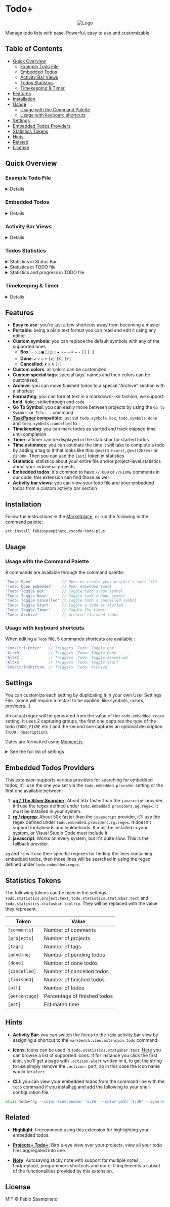# Todo+

<p style="text-align: center;">
  <img src="https://raw.githubusercontent.com/fabiospampinato/vscode-todo-plus/master/resources/logo/logo-128x128.png" alt="Logo" />
</p>

Manage todo lists with ease. Powerful, easy to use and customizable.


## Table of Contents

- [Quick Overview](#quick-overview)
  - [Example Todo File](#example-todo-file)
  - [Embedded Todos](#embedded-todos)
  - [Activity Bar Views](#activity-bar-views)
  - [Todos Statistics](#todos-statistics)
  - [Timekeeping & Timer](#timekeeping--timer)
- [Features](#features)
- [Installation](#installation)
- [Usage](#usage)
  - [Usage with the Command Palette](#usage-with-the-command-palette)
  - [Usage with keyboard shortcuts](#usage-with-keyboard-shortcuts)
- [Settings](#settings)
- [Embedded Todos Providers](#embedded-todos-providers)
- [Statistics Tokens](#statistics-tokens)
- [Hints](#hints)
- [Related](#related)
- [License](#license)


## Quick Overview

### Example Todo File
<details>

  [See source code of this file](resources/readme.todo)
  ![Example todo file](resources/demo/syntax.png)
</details>


### Embedded Todos
<details>

  ![Embedded](resources/demo/embedded.gif)
</details>


### Activity Bar Views
<details>

  ![Activity bar views](resources/demo/activity_bar_views.png)
</details>


### Todos Statistics
<details>
  <summary>Statistics in Status Bar</summary>

  ![Statistics](resources/demo/statistics.png)
</details>

<details>
  <summary>Statistics in TODO file</summary>

  ![Project Statistics](resources/demo/project_statistics.png)
</details>

<details>
  <summary>Statistics and progress in TODO file</summary>

  ![Project Statistics Advanced](resources/demo/project_statistics_adv.gif)
</details>


### Timekeeping & Timer
<details>

  ![Timekeeping & Timer](resources/demo/timer.gif)
</details>


## Features

- **Easy to use**: you're just a few shortcuts away from becoming a master
- **Portable**: being a plain text format you can read and edit it using any editor
- **Custom symbols**: you can replace the default symbols with any of the supported ones
  - **Box**: `-` `❍` `❑` `■` `⬜` `□` `☐` `▪` `▫` `–` `—` `≡` `→` `›` `[]` `[ ]`
  - **Done**: `✔` `✓` `☑` `+` `[x]` `[X]` `[+]`
  - **Cancelled**: `✘` `x` `X` `[-]`
- **Custom colors**: all colors can be customized
- **Custom special tags**: special tags' names and their colors can be customized
- **Archive**: you can move finished todos to a special "Archive" section with a shortcut
- **Formatting**: you can format text in a markdown-like fashion, we support: **bold**, _italic_, ~~strikethrough~~ and `code`
- **Go To Symbol**: you can easily move between projects by using the `Go to Symbol in File...` command
- **[TaskPaper](https://www.taskpaper.com) compatible**: just set `todo.symbols.box`, `todo.symbols.done` and `todo.symbols.cancelled` to `-`
- **Timekeeping**: you can mark todos as started and track elapsed time until completion
- **Timer**: a timer can be displayed in the statusbar for started todos
- **Time estimates**: you can estimate the time it will take to complete a todo by adding a tag to it that looks like this: `@est(3 hours)`, `@est(2h30m)` or `@2h30m`. Then you can use the `[est]` token in statistics
- **Statistics**: statistics about your entire file and/or project-level statistics about your individual projects
- **Embedded todos**: it's common to have `//TODO` or `//FIXME` comments in our code, this extension can find those as well
- **Activity bar views**: you can view your todo file and your embedded todos from a custom activity bar section


## Installation

Follow the instructions in the [Marketplace](https://marketplace.visualstudio.com/items?itemName=fabiospampinato.vscode-todo-plus), or run the following in the command palette:

```shell
ext install fabiospampinato.vscode-todo-plus
```


## Usage

### Usage with the Command Palette
8 commands are available through the command palette:

```js
'Todo: Open'             // Open or create your project's todo file
'Todo: Open Embedded'    // Open embedded todos
'Todo: Toggle Box'       // Toggle todo's box symbol
'Todo: Toggle Done'      // Toggle todo's done symbol
'Todo: Toggle Cancelled' // Toggle todo's cancelled symbol
'Todo: Toggle Start'     // Toggle a todo as started
'Todo: Toggle Timer'     // Toggle the timer
'Todo: Archive'          // Archive finished todos
```


### Usage with keyboard shortcuts

When editing a `Todo` file, 5 commands shortcuts are available :

```js
'Cmd/Ctrl+Enter'   // Triggers `Todo: Toggle Box`
'Alt+D'            // Triggers `Todo: Toggle Done`
'Alt+C'            // Triggers `Todo: Toggle Cancelled`
'Alt+S'            // Triggers `Todo: Toggle Start`
'Cmd/Ctrl+Shift+A' // Triggers `Todo: Archive`
```


## Settings

You can customize each setting by duplicating it in your own User Settings File. (some will require a restart to be applied, like symbols, colors, providers...)

An actual regex will be generated from the value of the `todo.embedded.regex` setting. It uses 2 capturing groups, the first one captures the type of the todo (`TODO`, `FIXME` etc.) and the second one captures an optional description (`TODO: description`).

Dates are formatted using [Moment.js](https://momentjs.com/docs/#/displaying/format).

<details>
  <summary>See the full list of settings</summary>

  ```js
  {
    // Todo file name.
    // Other supported names are: `*.todo`, `*.todos`, `*.task`, `*.tasks`, `*.taskpaper` and `todolist.txt`
    "todo.file.name": "TODO",

    // New todo files default content
    "todo.file.defaultContent": "\nTodo:\n  ☐ Item\n",

    // Globs to use for including files
    "todo.file.include": ["**/TODO", ...],

    // Globs to use for excluding files
    "todo.file.exclude": ["**/.*/**", ...],

    // Start the tree in an expanded state
    "todo.file.view.expanded": true,

    // String used for indentation
    "todo.indentation": "  ",

    // Box symbol
    "todo.symbols.box": "☐",

    // Done symbol
    "todo.symbols.done": "✔",

    // Cancelled symbol
    "todo.symbols.cancelled": "✘",

    // Done todo color
    "todo.colors.done": "#a6e22e",

    // Cancelled todo color
    "todo.colors.cancelled": "#f92672",

    // Code color
    "todo.colors.code": "#fd971f",

    // Comment color
    "todo.colors.comment": "#75715e",

    // Project color
    "todo.colors.project": "#66d9ef",

    // Project statistics color
    "todo.colors.projectStatistics": "#4694a3",

    // Tag color
    "todo.colors.tag": "#e6db74",

    // Object mapping todo types to their color
    "todo.colors.types": { "TODO": "#ffcc00", "FIXME": "#cc0000" ... },

    // Special tags' names
    "todo.tags.names": ["critical", "high", "low", "today"],

    // Infer commonly used tags' names
    "todo.tags.namesInference": true,

    // Special tags' background colors
    "todo.tags.backgroundColors": ["#e54545", "#e59f45", "#e5d145", "#ae81ff"],

    // Special tags' foreground colors
    "todo.tags.foregroundColors": ["#000000", "#000000", "#000000", "#000000"],

    // Name of the special "Archive" section
    "todo.archive.name": "Archive",

    // Remove projects without todos
    "todo.archive.remove.emptyProjects": true,

    // Remove extra empty lines,
    // keeping no more than `emptyLinesThreshold` consecutive empty lines
    "todo.archive.remove.emptyLines": 1,

    // Enable the @project tag
    "todo.archive.project.enabled": true,

    // String used for joining multiple projects
    "todo.archive.project.separator": ".",

    // Enable markdown-like formatting
    "todo.formatting.enabled": true,

    // Enable the @created tag
    "todo.timekeeping.created.enabled": false,

    // Insert the time inside the @created tag
    "todo.timekeeping.created.time": true,

    // Format used for displaying time inside @created
    "todo.timekeeping.created.format": "YY-MM-DD HH:mm",

    // Insert the time inside the @started tag
    "todo.timekeeping.started.time": true,

    // Format used for displaying time inside @started
    "todo.timekeeping.started.format": "YY-MM-DD HH:mm",

    // Enable the @done/cancelled tag.
    // Always enabled if you explicitly start a todo or if you use only 1 symbol
    "todo.timekeeping.finished.enabled": true,

    // Insert the time inside the @done/cancelled tag
    "todo.timekeeping.finished.time": true,

    // Format used for displaying time inside @done/cancelled
    "todo.timekeeping.finished.format": "YY-MM-DD HH:mm",

    // Enable the @lasted/wasted tag
    "todo.timekeeping.elapsed.enabled": true,

    // Format used for displaying time diff inside @lasted/waster
    "todo.timekeeping.elapsed.format": "short-compact",

    // Format used for the `[est]` token
    "todo.timekeeping.estimate.format": "short-compact",

    // Show a timer for started todos in the statusbar
    "todo.timer.statusbar.enabled": true,

    // Should the item be placed to the left or right?
    "todo.timer.statusbar.alignment": "left",

    // The foreground color for this item
    "todo.timer.statusbar.color": "",

    // The priority of this item.
    // Higher value means the item should be shown more to the left
    "todo.timer.statusbar.priority": -10,

    // Show statistics next to a project, boolean or JS expression
    "todo.statistics.project.enabled": "global.projects < 100 && project.pending > 0",

    // Template used for rendering the text
    "todo.statistics.project.text": "([pending]) [est]",

    // Show statistics in the statusbar, boolean or JS expression
    "todo.statistics.statusbar.enabled": "global.all > 0",

    // Ignore the archive when rendering statistics in the statusbar
    "todo.statistics.statusbar.ignoreArchive": true,

    // Should the item be placed to the left or right?
    "todo.statistics.statusbar.alignment": "left",

    // The foreground color for this item
    "todo.statistics.statusbar.color": "",

    // Command to execute on click
    "todo.statistics.statusbar.command": "",

    // The priority of this item.
    // Higher value means the item should be shown more to the left
    "todo.statistics.statusbar.priority": -1,

    // Template used for rendering the text
    "todo.statistics.statusbar.text": "$(check) [finished]/[all] ([percentage]%)",

    // Template used for rendering the tooltip
    "todo.statistics.statusbar.tooltip": "[pending] Pending - [done] Done - [cancelled] Cancelled",

    // Regex used for finding embedded todos, requires double escaping
    "todo.embedded.regex": "(?:<!-- *)?(?:#|//|/\\*+|<!--|--) *(TODO|FIXME|FIX|BUG|UGLY|HACK|NOTE|IDEA|REVIEW|DEBUG|OPTIMIZE)(?:\\([^)]+\\))?:?(?!\\w)(?: *-->| *\\*/|(?= *(?:[^:]//|/\\*+|<!--|@|--))|((?: +[^\\n@]*?)(?= *(?:[^:]//|/\\*+|<!--|@|--(?!>)))|(?: +[^@\\n]+)?))",

    // Regex flags to use
    "todo.embedded.regexFlags": "gi",

    // Globs to use for including files
    "todo.embedded.include": ["**/*"],

    // Globs to use for excluding files
    "todo.embedded.exclude": ["**/.*", "**/.*/**", ...],

    // The provider to use when searching for embedded todos
    "todo.embedded.provider": "",

    // Regex used by ag, requires double escaping
    "todo.embedded.providers.ag.regex": "(?:#|//|/\\*+|<!--|--) *(TODO|FIXME|FIX|BUG|UGLY|HACK|NOTE|IDEA|REVIEW|DEBUG|OPTIMIZE)",

    // Extra arguments to pass to ag
    "todo.embedded.providers.ag.args": ['--ignore-case'],

    // Regex used by rg, requires double escaping
    "todo.embedded.providers.rg.regex": "(?:#|//|/\\*+|<!--|--) *(TODO|FIXME|FIX|BUG|UGLY|HACK|NOTE|IDEA|REVIEW|DEBUG|OPTIMIZE)",

    // Extra arguments to pass to rg
    "todo.embedded.providers.rg.args": ['--ignore-case'],

    // Show the whole line
    "todo.embedded.file.wholeLine": true,

    // Group embedded todos by workspace root
    "todo.embedded.file.groupByRoot": true,

    // Group embedded todos by type
    "todo.embedded.file.groupByType": true,

    // Group embedded todos by file
    "todo.embedded.file.groupByFile": true,

    // Show the whole line
    "todo.embedded.view.wholeLine": false,

    // Group embedded todos by workspace root
    "todo.embedded.view.groupByRoot": true,

    // Group embedded todos by type
    "todo.embedded.view.groupByType": true,

    // Group embedded todos by file
    "todo.embedded.view.groupByFile": true,

    // Start the tree in an expanded state
    "todo.embedded.view.expanded": true,

    // Show icons next to todos and types"
    "todo.embedded.view.icons": true,
  }
  ```
</details>


## Embedded Todos Providers

This extension supports various providers for searching for embedded todos, it'll use the one you set via the `todo.embedded.provider` setting or the first one available between:

1. **[ag / The Silver Searcher](https://github.com/ggreer/the_silver_searcher)**: About 50x faster than the `javascript` provider, it'll use the regex defined under `todo.embedded.providers.ag.regex`. It must be installed in your system.
2. **[rg / ripgrep](https://github.com/BurntSushi/ripgrep)**: About 50x faster than the `javascript` provider, it'll use the regex defined under `todo.embedded.providers.rg.regex`. It doesn't support lookaheads and lookbehinds. It must be installed in your system, or Visual Studio Code must include it.
3. **javascript**: Works on every system, but it's quite slow. This is the fallback provider.

`ag` and `rg` will use their specific regexes for finding the lines containing embedded todos, then those lines will be searched in using the regex defined under `todo.embedded.regex`.


## Statistics Tokens

The following tokens can be used in the settings `todo.statistics.project.text`, `todo.statistics.statusbar.text` and `todo.statistics.statusbar.tooltip`. They will be replaced with the value they represent.

| Token          | Value                        |
|----------------|------------------------------|
| `[comments]`   | Number of comments           |
| `[projects]`   | Number of projects           |
| `[tags]`       | Number of tags               |
| `[pending]`    | Number of pending todos      |
| `[done]`       | Number of done todos         |
| `[cancelled]`  | Number of cancelled todos    |
| `[finished]`   | Number of finished todos     |
| `[all]`        | Number of todos              |
| `[percentage]` | Percentage of finished todos |
| `[est]`        | Estimated time               |


## Hints

- **Activity Bar**: you can switch the focus to the `Todo` activity bar view by assigning a shortcut to the `workbench.view.extension.todo` command.

- **Icons**: icons can be used in `todo.statistics.statusbar.text`. [Here](https://octicons.github.com/) you can browse a list of supported icons. If for instance you click the first icon, you'll get a page with `.octicon-alert` written in it, to get the string to use simply remove the `.octicon-` part, so in this case the icon name would be `alert`.

- **CLI**: you can view your embedded todos from the command line with the `todo` command if you install [ag](https://github.com/ggreer/the_silver_searcher) and add the following to your shell configuration file:

```bash
alias todo="ag --color-line-number '1;36' --color-path '1;36' --ignore-case --print-long-lines --silent '(?:<!-- *)?(?:#|//|/\*+|<!--|--) *(TODO|FIXME|FIX|BUG|UGLY|HACK|NOTE|IDEA|REVIEW|DEBUG|OPTIMIZE)(?:\([^(]+\))?:?(?!\w)(?: *-->| *\*/|(?= *(?:[^:]//|/\*+|<!--|@|--))|((?: +[^\n@]*?)(?= *(?:[^:]//|/\*+|<!--|@|--))|(?: +[^@\n]+)?))'"
```


## Related

- **[Highlight](https://marketplace.visualstudio.com/items?itemName=fabiospampinato.vscode-highlight)**: I recommend using this extension for highlighting your embedded todos.

- **[Projects+ Todo+](https://marketplace.visualstudio.com/items?itemName=fabiospampinato.vscode-projects-plus-todo-plus)**: Bird's-eye view over your projects, view all your todo files aggregated into one.

- **[Noty](https://github.com/fabiospampinato/noty)**: Autosaving sticky note with support for multiple notes, find/replace, programmers shortcuts and more. It implements a subset of the functionalities provided by this extension.


## License

MIT © Fabio Spampinato